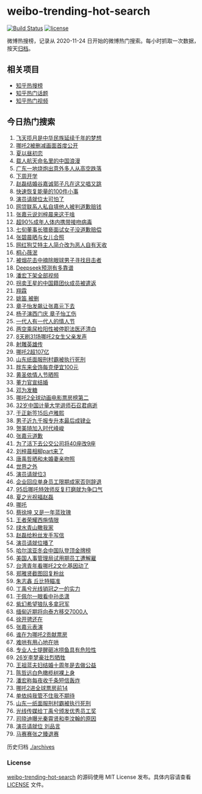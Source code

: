 # weibo-trending-hot-search

[![Build Status](https://github.com/justjavac/weibo-trending-hot-search/workflows/ci/badge.svg?branch=master)](https://github.com/justjavac/weibo-trending-hot-search/actions)
[![license](https://img.shields.io/github/license/justjavac/weibo-trending-hot-search)](https://github.com/justjavac/weibo-trending-hot-search/blob/master/LICENSE)

微博热搜榜，记录从 2020-11-24 日开始的微博热门搜索。每小时抓取一次数据，按天[归档](./archives)。

## 相关项目

- [知乎热搜榜](https://github.com/justjavac/zhihu-trending-top-search)
- [知乎热门话题](https://github.com/justjavac/zhihu-trending-hot-questions)
- [知乎热门视频](https://github.com/justjavac/zhihu-trending-hot-video)

## 今日热门搜索

<!-- BEGIN -->
<!-- 最后更新时间 Sat Feb 15 2025 04:10:10 GMT+0800 (China Standard Time) -->

1. [飞天揽月是中华民族延续千年的梦想](https://s.weibo.com//weibo?q=%23%E9%A3%9E%E5%A4%A9%E6%8F%BD%E6%9C%88%E6%98%AF%E4%B8%AD%E5%8D%8E%E6%B0%91%E6%97%8F%E5%BB%B6%E7%BB%AD%E5%8D%83%E5%B9%B4%E7%9A%84%E6%A2%A6%E6%83%B3%23&Refer=new_time)
1. [哪吒2被删减画面首度公开](https://s.weibo.com//weibo?q=%23%E5%93%AA%E5%90%922%E8%A2%AB%E5%88%A0%E5%87%8F%E7%94%BB%E9%9D%A2%E9%A6%96%E5%BA%A6%E5%85%AC%E5%BC%80%23&t=31&band_rank=8&Refer=top)
1. [夏以昼初恋](https://s.weibo.com//weibo?q=%E5%A4%8F%E4%BB%A5%E6%98%BC%E5%88%9D%E6%81%8B&t=31&band_rank=35&Refer=top)
1. [载人航天命名里的中国浪漫](https://s.weibo.com//weibo?q=%23%E8%BD%BD%E4%BA%BA%E8%88%AA%E5%A4%A9%E5%91%BD%E5%90%8D%E9%87%8C%E7%9A%84%E4%B8%AD%E5%9B%BD%E6%B5%AA%E6%BC%AB%23&t=31&band_rank=3&Refer=top)
1. [广东一地烧炮出意外多人从高空跌落](https://s.weibo.com//weibo?q=%23%E5%B9%BF%E4%B8%9C%E4%B8%80%E5%9C%B0%E7%83%A7%E7%82%AE%E5%87%BA%E6%84%8F%E5%A4%96%E5%A4%9A%E4%BA%BA%E4%BB%8E%E9%AB%98%E7%A9%BA%E8%B7%8C%E8%90%BD%23&t=31&band_rank=16&Refer=top)
1. [下周开学](https://s.weibo.com//weibo?q=%23%E4%B8%8B%E5%91%A8%E5%BC%80%E5%AD%A6%23&t=31&band_rank=28&Refer=top)
1. [赵磊结婚谷嘉诚郭子凡在这又唱又跳](https://s.weibo.com//weibo?q=%23%E8%B5%B5%E7%A3%8A%E7%BB%93%E5%A9%9A%E8%B0%B7%E5%98%89%E8%AF%9A%E9%83%AD%E5%AD%90%E5%87%A1%E5%9C%A8%E8%BF%99%E5%8F%88%E5%94%B1%E5%8F%88%E8%B7%B3%23&t=31&band_rank=21&Refer=top)
1. [快速恢复能量的100件小事](https://s.weibo.com//weibo?q=%23%E5%BF%AB%E9%80%9F%E6%81%A2%E5%A4%8D%E8%83%BD%E9%87%8F%E7%9A%84100%E4%BB%B6%E5%B0%8F%E4%BA%8B%23&t=31&band_rank=18&Refer=top)
1. [演员请就位太可怕了](https://s.weibo.com//weibo?q=%23%E6%BC%94%E5%91%98%E8%AF%B7%E5%B0%B1%E4%BD%8D%E5%A4%AA%E5%8F%AF%E6%80%95%E4%BA%86%23&t=31&band_rank=7&Refer=top)
1. [网贷联系人私自填他人被判道歉赔钱](https://s.weibo.com//weibo?q=%23%E7%BD%91%E8%B4%B7%E8%81%94%E7%B3%BB%E4%BA%BA%E7%A7%81%E8%87%AA%E5%A1%AB%E4%BB%96%E4%BA%BA%E8%A2%AB%E5%88%A4%E9%81%93%E6%AD%89%E8%B5%94%E9%92%B1%23&t=31&band_rank=27&Refer=top)
1. [张嘉元说刘梓晨来这干啥](https://s.weibo.com//weibo?q=%E5%BC%A0%E5%98%89%E5%85%83%E8%AF%B4%E5%88%98%E6%A2%93%E6%99%A8%E6%9D%A5%E8%BF%99%E5%B9%B2%E5%95%A5&t=31&band_rank=21&Refer=top)
1. [超90%成年人体内携带接吻病毒](https://s.weibo.com//weibo?q=%23%E8%B6%8590%25%E6%88%90%E5%B9%B4%E4%BA%BA%E4%BD%93%E5%86%85%E6%90%BA%E5%B8%A6%E6%8E%A5%E5%90%BB%E7%97%85%E6%AF%92%23&t=31&band_rank=11&Refer=top)
1. [七旬董事长猥亵面试女子没道歉赔偿](https://s.weibo.com//weibo?q=%23%E4%B8%83%E6%97%AC%E8%91%A3%E4%BA%8B%E9%95%BF%E7%8C%A5%E4%BA%B5%E9%9D%A2%E8%AF%95%E5%A5%B3%E5%AD%90%E6%B2%A1%E9%81%93%E6%AD%89%E8%B5%94%E5%81%BF%23&t=31&band_rank=39&Refer=top)
1. [张碧晨晒与女儿合照](https://s.weibo.com//weibo?q=%23%E5%BC%A0%E7%A2%A7%E6%99%A8%E6%99%92%E4%B8%8E%E5%A5%B3%E5%84%BF%E5%90%88%E7%85%A7%23&t=31&band_rank=11&Refer=top)
1. [网红狗艾特主人简介改为恶人自有天收](https://s.weibo.com//weibo?q=%23%E7%BD%91%E7%BA%A2%E7%8B%97%E8%89%BE%E7%89%B9%E4%B8%BB%E4%BA%BA%E7%AE%80%E4%BB%8B%E6%94%B9%E4%B8%BA%E6%81%B6%E4%BA%BA%E8%87%AA%E6%9C%89%E5%A4%A9%E6%94%B6%23&t=31&band_rank=31&Refer=top)
1. [桐心薇泯](https://s.weibo.com//weibo?q=%23%E6%A1%90%E5%BF%83%E8%96%87%E6%B3%AF%23&t=31&band_rank=48&Refer=top)
1. [被烟花击中摘除眼球男子寻找目击者](https://s.weibo.com//weibo?q=%23%E8%A2%AB%E7%83%9F%E8%8A%B1%E5%87%BB%E4%B8%AD%E6%91%98%E9%99%A4%E7%9C%BC%E7%90%83%E7%94%B7%E5%AD%90%E5%AF%BB%E6%89%BE%E7%9B%AE%E5%87%BB%E8%80%85%23&t=31&band_rank=5&Refer=top)
1. [Deepseek预测有多靠谱](https://s.weibo.com//weibo?q=%23Deepseek%E9%A2%84%E6%B5%8B%E6%9C%89%E5%A4%9A%E9%9D%A0%E8%B0%B1%23&t=31&band_rank=14&Refer=top)
1. [潘宏下架全部视频](https://s.weibo.com//weibo?q=%23%E6%BD%98%E5%AE%8F%E4%B8%8B%E6%9E%B6%E5%85%A8%E9%83%A8%E8%A7%86%E9%A2%91%23&t=31&band_rank=36&Refer=top)
1. [拐卖王星的中国籍团伙成员被遣返](https://s.weibo.com//weibo?q=%23%E6%8B%90%E5%8D%96%E7%8E%8B%E6%98%9F%E7%9A%84%E4%B8%AD%E5%9B%BD%E7%B1%8D%E5%9B%A2%E4%BC%99%E6%88%90%E5%91%98%E8%A2%AB%E9%81%A3%E8%BF%94%23&t=31&band_rank=2&Refer=top)
1. [翔霖](https://s.weibo.com//weibo?q=%E7%BF%94%E9%9C%96&t=31&band_rank=16&Refer=top)
1. [姚笛 被删](https://s.weibo.com//weibo?q=%E5%A7%9A%E7%AC%9B%20%E8%A2%AB%E5%88%A0&t=31&band_rank=1&Refer=top)
1. [章子怡发飙让张嘉元下去](https://s.weibo.com//weibo?q=%E7%AB%A0%E5%AD%90%E6%80%A1%E5%8F%91%E9%A3%99%E8%AE%A9%E5%BC%A0%E5%98%89%E5%85%83%E4%B8%8B%E5%8E%BB&t=31&band_rank=4&Refer=top)
1. [杨子演西门庆 章子怡工伤](https://s.weibo.com//weibo?q=%E6%9D%A8%E5%AD%90%E6%BC%94%E8%A5%BF%E9%97%A8%E5%BA%86%20%E7%AB%A0%E5%AD%90%E6%80%A1%E5%B7%A5%E4%BC%A4&t=31&band_rank=23&Refer=top)
1. [一代人有一代人的情人节](https://s.weibo.com//weibo?q=%23%E4%B8%80%E4%BB%A3%E4%BA%BA%E6%9C%89%E4%B8%80%E4%BB%A3%E4%BA%BA%E7%9A%84%E6%83%85%E4%BA%BA%E8%8A%82%23&t=31&band_rank=42&Refer=top)
1. [两空乘尿检阳性被停职法医还清白](https://s.weibo.com//weibo?q=%23%E4%B8%A4%E7%A9%BA%E4%B9%98%E5%B0%BF%E6%A3%80%E9%98%B3%E6%80%A7%E8%A2%AB%E5%81%9C%E8%81%8C%E6%B3%95%E5%8C%BB%E8%BF%98%E6%B8%85%E7%99%BD%23&t=31&band_rank=17&Refer=top)
1. [8天刷31场哪吒2女生父亲发声](https://s.weibo.com//weibo?q=%238%E5%A4%A9%E5%88%B731%E5%9C%BA%E5%93%AA%E5%90%922%E5%A5%B3%E7%94%9F%E7%88%B6%E4%BA%B2%E5%8F%91%E5%A3%B0%23&t=31&band_rank=46&Refer=top)
1. [射雕英雄传](https://s.weibo.com//weibo?q=%E5%B0%84%E9%9B%95%E8%8B%B1%E9%9B%84%E4%BC%A0&t=31&band_rank=33&Refer=top)
1. [哪吒2超107亿](https://s.weibo.com//weibo?q=%23%E5%93%AA%E5%90%922%E8%B6%85107%E4%BA%BF%23&t=31&band_rank=12&Refer=top)
1. [山东纸面服刑村霸被执行死刑](https://s.weibo.com//weibo?q=%23%E5%B1%B1%E4%B8%9C%E7%BA%B8%E9%9D%A2%E6%9C%8D%E5%88%91%E6%9D%91%E9%9C%B8%E8%A2%AB%E6%89%A7%E8%A1%8C%E6%AD%BB%E5%88%91%23&t=31&band_rank=15&Refer=top)
1. [胖东来金饰每克便宜100元](https://s.weibo.com//weibo?q=%23%E8%83%96%E4%B8%9C%E6%9D%A5%E9%87%91%E9%A5%B0%E6%AF%8F%E5%85%8B%E4%BE%BF%E5%AE%9C100%E5%85%83%23&t=31&band_rank=9&Refer=top)
1. [黄圣依情人节晒照](https://s.weibo.com//weibo?q=%23%E9%BB%84%E5%9C%A3%E4%BE%9D%E6%83%85%E4%BA%BA%E8%8A%82%E6%99%92%E7%85%A7%23&t=31&band_rank=22&Refer=top)
1. [董力官宣结婚](https://s.weibo.com//weibo?q=%23%E8%91%A3%E5%8A%9B%E5%AE%98%E5%AE%A3%E7%BB%93%E5%A9%9A%23&t=31&band_rank=25&Refer=top)
1. [邓为发糖](https://s.weibo.com//weibo?q=%23%E9%82%93%E4%B8%BA%E5%8F%91%E7%B3%96%23&t=31&band_rank=36&Refer=top)
1. [哪吒2全球动画电影票房榜第二](https://s.weibo.com//weibo?q=%23%E5%93%AA%E5%90%922%E5%85%A8%E7%90%83%E5%8A%A8%E7%94%BB%E7%94%B5%E5%BD%B1%E7%A5%A8%E6%88%BF%E6%A6%9C%E7%AC%AC%E4%BA%8C%23&t=31&band_rank=29&Refer=top)
1. [32岁中国计量大学讲师石召君病逝](https://s.weibo.com//weibo?q=%2332%E5%B2%81%E4%B8%AD%E5%9B%BD%E8%AE%A1%E9%87%8F%E5%A4%A7%E5%AD%A6%E8%AE%B2%E5%B8%88%E7%9F%B3%E5%8F%AC%E5%90%9B%E7%97%85%E9%80%9D%23&t=31&band_rank=6&Refer=top)
1. [于正新签15后卢雅熙](https://s.weibo.com//weibo?q=%23%E4%BA%8E%E6%AD%A3%E6%96%B0%E7%AD%BE15%E5%90%8E%E5%8D%A2%E9%9B%85%E7%86%99%23&t=31&band_rank=34&Refer=top)
1. [男子近九千报专升本最后成肄业](https://s.weibo.com//weibo?q=%23%E7%94%B7%E5%AD%90%E8%BF%91%E4%B9%9D%E5%8D%83%E6%8A%A5%E4%B8%93%E5%8D%87%E6%9C%AC%E6%9C%80%E5%90%8E%E6%88%90%E8%82%84%E4%B8%9A%23&t=31&band_rank=19&Refer=top)
1. [贺美琦加入时代峰峻](https://s.weibo.com//weibo?q=%23%E8%B4%BA%E7%BE%8E%E7%90%A6%E5%8A%A0%E5%85%A5%E6%97%B6%E4%BB%A3%E5%B3%B0%E5%B3%BB%23&t=31&band_rank=39&Refer=top)
1. [张嘉元道歉](https://s.weibo.com//weibo?q=%E5%BC%A0%E5%98%89%E5%85%83%E9%81%93%E6%AD%89&t=31&band_rank=13&Refer=top)
1. [为了活下去公交公司将40座改9座](https://s.weibo.com//weibo?q=%23%E4%B8%BA%E4%BA%86%E6%B4%BB%E4%B8%8B%E5%8E%BB%E5%85%AC%E4%BA%A4%E5%85%AC%E5%8F%B8%E5%B0%8640%E5%BA%A7%E6%94%B99%E5%BA%A7%23&t=31&band_rank=10&Refer=top)
1. [刘梓晨相柳part来了](https://s.weibo.com//weibo?q=%23%E5%88%98%E6%A2%93%E6%99%A8%E7%9B%B8%E6%9F%B3part%E6%9D%A5%E4%BA%86%23&t=31&band_rank=37&Refer=top)
1. [唐禹哲晒和未婚妻亲吻照](https://s.weibo.com//weibo?q=%23%E5%94%90%E7%A6%B9%E5%93%B2%E6%99%92%E5%92%8C%E6%9C%AA%E5%A9%9A%E5%A6%BB%E4%BA%B2%E5%90%BB%E7%85%A7%23&t=31&band_rank=29&Refer=top)
1. [世界之外](https://s.weibo.com//weibo?q=%E4%B8%96%E7%95%8C%E4%B9%8B%E5%A4%96&t=31&band_rank=42&Refer=top)
1. [演员请就位3](https://s.weibo.com//weibo?q=%E6%BC%94%E5%91%98%E8%AF%B7%E5%B0%B1%E4%BD%8D3&t=31&band_rank=44&Refer=top)
1. [企业回应单身员工限期成家否则辞退](https://s.weibo.com//weibo?q=%23%E4%BC%81%E4%B8%9A%E5%9B%9E%E5%BA%94%E5%8D%95%E8%BA%AB%E5%91%98%E5%B7%A5%E9%99%90%E6%9C%9F%E6%88%90%E5%AE%B6%E5%90%A6%E5%88%99%E8%BE%9E%E9%80%80%23&t=31&band_rank=10&Refer=top)
1. [95后哪吒特效师反复打磨就为争口气](https://s.weibo.com//weibo?q=%2395%E5%90%8E%E5%93%AA%E5%90%92%E7%89%B9%E6%95%88%E5%B8%88%E5%8F%8D%E5%A4%8D%E6%89%93%E7%A3%A8%E5%B0%B1%E4%B8%BA%E4%BA%89%E5%8F%A3%E6%B0%94%23&t=31&band_rank=46&Refer=top)
1. [夏之光祝福赵磊](https://s.weibo.com//weibo?q=%23%E5%A4%8F%E4%B9%8B%E5%85%89%E7%A5%9D%E7%A6%8F%E8%B5%B5%E7%A3%8A%23&t=31&band_rank=47&Refer=top)
1. [哪吒](https://s.weibo.com//weibo?q=%E5%93%AA%E5%90%92&t=31&band_rank=32&Refer=top)
1. [蔡徐坤 又是一年蓝玫瑰](https://s.weibo.com//weibo?q=%E8%94%A1%E5%BE%90%E5%9D%A4%20%E5%8F%88%E6%98%AF%E4%B8%80%E5%B9%B4%E8%93%9D%E7%8E%AB%E7%91%B0&t=31&band_rank=30&Refer=top)
1. [王者荣耀西施情限](https://s.weibo.com//weibo?q=%23%E7%8E%8B%E8%80%85%E8%8D%A3%E8%80%80%E8%A5%BF%E6%96%BD%E6%83%85%E9%99%90%23&t=31&band_rank=50&Refer=top)
1. [绿水青山瞰我家](https://s.weibo.com//weibo?q=%23%E7%BB%BF%E6%B0%B4%E9%9D%92%E5%B1%B1%E7%9E%B0%E6%88%91%E5%AE%B6%23&Refer=new_time)
1. [赵磊给粉丝发手写信](https://s.weibo.com//weibo?q=%23%E8%B5%B5%E7%A3%8A%E7%BB%99%E7%B2%89%E4%B8%9D%E5%8F%91%E6%89%8B%E5%86%99%E4%BF%A1%23&t=31&band_rank=30&Refer=top)
1. [演员请就位播了](https://s.weibo.com//weibo?q=%E6%BC%94%E5%91%98%E8%AF%B7%E5%B0%B1%E4%BD%8D%E6%92%AD%E4%BA%86&t=31&band_rank=45&Refer=top)
1. [哈尔滨亚冬会中国队登顶金牌榜](https://s.weibo.com//weibo?q=%23%E5%93%88%E5%B0%94%E6%BB%A8%E4%BA%9A%E5%86%AC%E4%BC%9A%E4%B8%AD%E5%9B%BD%E9%98%9F%E7%99%BB%E9%A1%B6%E9%87%91%E7%89%8C%E6%A6%9C%23&t=31&band_rank=3&Refer=top)
1. [美国人事管理局试用期员工遭解雇](https://s.weibo.com//weibo?q=%23%E7%BE%8E%E5%9B%BD%E4%BA%BA%E4%BA%8B%E7%AE%A1%E7%90%86%E5%B1%80%E8%AF%95%E7%94%A8%E6%9C%9F%E5%91%98%E5%B7%A5%E9%81%AD%E8%A7%A3%E9%9B%87%23&t=31&band_rank=32&Refer=top)
1. [台湾青年看哪吒2文化基因动了](https://s.weibo.com//weibo?q=%23%E5%8F%B0%E6%B9%BE%E9%9D%92%E5%B9%B4%E7%9C%8B%E5%93%AA%E5%90%922%E6%96%87%E5%8C%96%E5%9F%BA%E5%9B%A0%E5%8A%A8%E4%BA%86%23&t=31&band_rank=35&Refer=top)
1. [郑雅贤截图回复粉丝](https://s.weibo.com//weibo?q=%23%E9%83%91%E9%9B%85%E8%B4%A4%E6%88%AA%E5%9B%BE%E5%9B%9E%E5%A4%8D%E7%B2%89%E4%B8%9D%23&t=31&band_rank=26&Refer=top)
1. [朱志鑫 丘比特瞄准](https://s.weibo.com//weibo?q=%E6%9C%B1%E5%BF%97%E9%91%AB%20%E4%B8%98%E6%AF%94%E7%89%B9%E7%9E%84%E5%87%86&t=31&band_rank=43&Refer=top)
1. [丁禹兮光线销冠之一的实力](https://s.weibo.com//weibo?q=%23%E4%B8%81%E7%A6%B9%E5%85%AE%E5%85%89%E7%BA%BF%E9%94%80%E5%86%A0%E4%B9%8B%E4%B8%80%E7%9A%84%E5%AE%9E%E5%8A%9B%23&t=31&band_rank=41&Refer=top)
1. [于佩尔一眼看中孙丞潇](https://s.weibo.com//weibo?q=%E4%BA%8E%E4%BD%A9%E5%B0%94%E4%B8%80%E7%9C%BC%E7%9C%8B%E4%B8%AD%E5%AD%99%E4%B8%9E%E6%BD%87&t=31&band_rank=33&Refer=top)
1. [紫幻希望狼队多拿冠军](https://s.weibo.com//weibo?q=%23%E7%B4%AB%E5%B9%BB%E5%B8%8C%E6%9C%9B%E7%8B%BC%E9%98%9F%E5%A4%9A%E6%8B%BF%E5%86%A0%E5%86%9B%23&t=31&band_rank=25&Refer=top)
1. [缅甸近期将向泰方移交7000人](https://s.weibo.com//weibo?q=%23%E7%BC%85%E7%94%B8%E8%BF%91%E6%9C%9F%E5%B0%86%E5%90%91%E6%B3%B0%E6%96%B9%E7%A7%BB%E4%BA%A47000%E4%BA%BA%23&t=31&band_rank=38&Refer=top)
1. [徐开骋还在](https://s.weibo.com//weibo?q=%23%E5%BE%90%E5%BC%80%E9%AA%8B%E8%BF%98%E5%9C%A8%23&t=31&band_rank=27&Refer=top)
1. [张嘉元表演](https://s.weibo.com//weibo?q=%E5%BC%A0%E5%98%89%E5%85%83%E8%A1%A8%E6%BC%94&t=31&band_rank=44&Refer=top)
1. [谁在为哪吒2贡献票房](https://s.weibo.com//weibo?q=%23%E8%B0%81%E5%9C%A8%E4%B8%BA%E5%93%AA%E5%90%922%E8%B4%A1%E7%8C%AE%E7%A5%A8%E6%88%BF%23&t=31&band_rank=35&Refer=top)
1. [难哄有用心地在哄](https://s.weibo.com//weibo?q=%E9%9A%BE%E5%93%84%E6%9C%89%E7%94%A8%E5%BF%83%E5%9C%B0%E5%9C%A8%E5%93%84&t=31&band_rank=47&Refer=top)
1. [专业人士提醒砸冰捞鱼具有危险性](https://s.weibo.com//weibo?q=%23%E4%B8%93%E4%B8%9A%E4%BA%BA%E5%A3%AB%E6%8F%90%E9%86%92%E7%A0%B8%E5%86%B0%E6%8D%9E%E9%B1%BC%E5%85%B7%E6%9C%89%E5%8D%B1%E9%99%A9%E6%80%A7%23&t=31&band_rank=24&Refer=top)
1. [26岁李梦豪壮烈牺牲](https://s.weibo.com//weibo?q=%2326%E5%B2%81%E6%9D%8E%E6%A2%A6%E8%B1%AA%E5%A3%AE%E7%83%88%E7%89%BA%E7%89%B2%23&t=31&band_rank=50&Refer=top)
1. [王祖蓝夫妇结婚十周年是去做公益](https://s.weibo.com//weibo?q=%E7%8E%8B%E7%A5%96%E8%93%9D%E5%A4%AB%E5%A6%87%E7%BB%93%E5%A9%9A%E5%8D%81%E5%91%A8%E5%B9%B4%E6%98%AF%E5%8E%BB%E5%81%9A%E5%85%AC%E7%9B%8A&t=31&band_rank=20&Refer=top)
1. [陈哲远白色橄榄树裸上身](https://s.weibo.com//weibo?q=%23%E9%99%88%E5%93%B2%E8%BF%9C%E7%99%BD%E8%89%B2%E6%A9%84%E6%A6%84%E6%A0%91%E8%A3%B8%E4%B8%8A%E8%BA%AB%23&t=31&band_rank=38&Refer=top)
1. [潘宏称每夜收千条短信轰炸](https://s.weibo.com//weibo?q=%23%E6%BD%98%E5%AE%8F%E7%A7%B0%E6%AF%8F%E5%A4%9C%E6%94%B6%E5%8D%83%E6%9D%A1%E7%9F%AD%E4%BF%A1%E8%BD%B0%E7%82%B8%23&t=31&band_rank=40&Refer=top)
1. [哪吒2进全球票房前14](https://s.weibo.com//weibo?q=%23%E5%93%AA%E5%90%922%E8%BF%9B%E5%85%A8%E7%90%83%E7%A5%A8%E6%88%BF%E5%89%8D14%23&t=31&band_rank=43&Refer=top)
1. [单依纯我管不住我不期待](https://s.weibo.com//weibo?q=%E5%8D%95%E4%BE%9D%E7%BA%AF%E6%88%91%E7%AE%A1%E4%B8%8D%E4%BD%8F%E6%88%91%E4%B8%8D%E6%9C%9F%E5%BE%85&t=31&band_rank=44&Refer=top)
1. [山东一纸面服刑村霸被执行死刑](https://s.weibo.com//weibo?q=%23%E5%B1%B1%E4%B8%9C%E4%B8%80%E7%BA%B8%E9%9D%A2%E6%9C%8D%E5%88%91%E6%9D%91%E9%9C%B8%E8%A2%AB%E6%89%A7%E8%A1%8C%E6%AD%BB%E5%88%91%23&t=31&band_rank=46&Refer=top)
1. [光线传媒给丁禹兮颁发优秀员工奖](https://s.weibo.com//weibo?q=%23%E5%85%89%E7%BA%BF%E4%BC%A0%E5%AA%92%E7%BB%99%E4%B8%81%E7%A6%B9%E5%85%AE%E9%A2%81%E5%8F%91%E4%BC%98%E7%A7%80%E5%91%98%E5%B7%A5%E5%A5%96%23&t=31&band_rank=47&Refer=top)
1. [司晓迪曝光秦霄贤和李汶翰的原因](https://s.weibo.com//weibo?q=%23%E5%8F%B8%E6%99%93%E8%BF%AA%E6%9B%9D%E5%85%89%E7%A7%A6%E9%9C%84%E8%B4%A4%E5%92%8C%E6%9D%8E%E6%B1%B6%E7%BF%B0%E7%9A%84%E5%8E%9F%E5%9B%A0%23&t=31&band_rank=48&Refer=top)
1. [演员请就位 刘品言](https://s.weibo.com//weibo?q=%E6%BC%94%E5%91%98%E8%AF%B7%E5%B0%B1%E4%BD%8D%20%E5%88%98%E5%93%81%E8%A8%80&t=31&band_rank=49&Refer=top)
1. [马赛赛张之臻退赛](https://s.weibo.com//weibo?q=%23%E9%A9%AC%E8%B5%9B%E8%B5%9B%E5%BC%A0%E4%B9%8B%E8%87%BB%E9%80%80%E8%B5%9B%23&t=31&band_rank=50&Refer=top)

<!-- END -->

历史归档 [./archives](./archives)

### License

[weibo-trending-hot-search](https://github.com/justjavac/weibo-trending-hot-search) 的源码使用 MIT License
发布。具体内容请查看 [LICENSE](./LICENSE) 文件。
